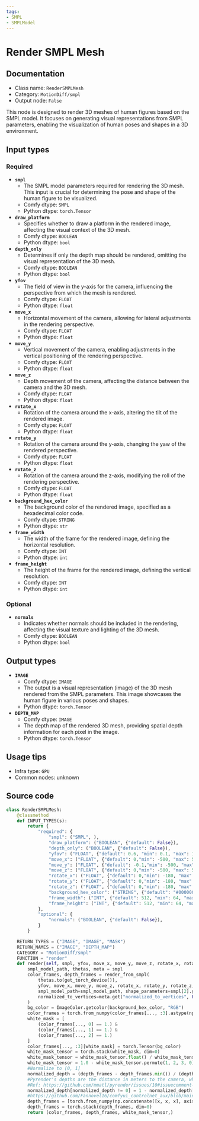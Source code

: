 ```yaml
---
tags:
- SMPL
- SMPLModel
---
```


# Render SMPL Mesh
## Documentation
- Class name: `RenderSMPLMesh`
- Category: `MotionDiff/smpl`
- Output node: `False`

This node is designed to render 3D meshes of human figures based on the SMPL model. It focuses on generating visual representations from SMPL parameters, enabling the visualization of human poses and shapes in a 3D environment.
## Input types
### Required
- **`smpl`**
    - The SMPL model parameters required for rendering the 3D mesh. This input is crucial for determining the pose and shape of the human figure to be visualized.
    - Comfy dtype: `SMPL`
    - Python dtype: `torch.Tensor`
- **`draw_platform`**
    - Specifies whether to draw a platform in the rendered image, affecting the visual context of the 3D mesh.
    - Comfy dtype: `BOOLEAN`
    - Python dtype: `bool`
- **`depth_only`**
    - Determines if only the depth map should be rendered, omitting the visual representation of the 3D mesh.
    - Comfy dtype: `BOOLEAN`
    - Python dtype: `bool`
- **`yfov`**
    - The field of view in the y-axis for the camera, influencing the perspective from which the mesh is rendered.
    - Comfy dtype: `FLOAT`
    - Python dtype: `float`
- **`move_x`**
    - Horizontal movement of the camera, allowing for lateral adjustments in the rendering perspective.
    - Comfy dtype: `FLOAT`
    - Python dtype: `float`
- **`move_y`**
    - Vertical movement of the camera, enabling adjustments in the vertical positioning of the rendering perspective.
    - Comfy dtype: `FLOAT`
    - Python dtype: `float`
- **`move_z`**
    - Depth movement of the camera, affecting the distance between the camera and the 3D mesh.
    - Comfy dtype: `FLOAT`
    - Python dtype: `float`
- **`rotate_x`**
    - Rotation of the camera around the x-axis, altering the tilt of the rendered image.
    - Comfy dtype: `FLOAT`
    - Python dtype: `float`
- **`rotate_y`**
    - Rotation of the camera around the y-axis, changing the yaw of the rendered perspective.
    - Comfy dtype: `FLOAT`
    - Python dtype: `float`
- **`rotate_z`**
    - Rotation of the camera around the z-axis, modifying the roll of the rendering perspective.
    - Comfy dtype: `FLOAT`
    - Python dtype: `float`
- **`background_hex_color`**
    - The background color of the rendered image, specified as a hexadecimal color code.
    - Comfy dtype: `STRING`
    - Python dtype: `str`
- **`frame_width`**
    - The width of the frame for the rendered image, defining the horizontal resolution.
    - Comfy dtype: `INT`
    - Python dtype: `int`
- **`frame_height`**
    - The height of the frame for the rendered image, defining the vertical resolution.
    - Comfy dtype: `INT`
    - Python dtype: `int`
### Optional
- **`normals`**
    - Indicates whether normals should be included in the rendering, affecting the visual texture and lighting of the 3D mesh.
    - Comfy dtype: `BOOLEAN`
    - Python dtype: `bool`
## Output types
- **`IMAGE`**
    - Comfy dtype: `IMAGE`
    - The output is a visual representation (image) of the 3D mesh rendered from the SMPL parameters. This image showcases the human figure in various poses and shapes.
    - Python dtype: `torch.Tensor`
- **`DEPTH_MAP`**
    - Comfy dtype: `IMAGE`
    - The depth map of the rendered 3D mesh, providing spatial depth information for each pixel in the image.
    - Python dtype: `torch.Tensor`
## Usage tips
- Infra type: `GPU`
- Common nodes: unknown


## Source code
```python
class RenderSMPLMesh:
    @classmethod
    def INPUT_TYPES(s):
        return {
            "required": {
                "smpl": ("SMPL", ),
                "draw_platform": ("BOOLEAN", {"default": False}),
                "depth_only": ("BOOLEAN", {"default": False}),
                "yfov": ("FLOAT", {"default": 0.6, "min": 0.1, "max": 10, "step": 0.01}),
                "move_x": ("FLOAT", {"default": 0,"min": -500, "max": 500, "step": 0.01}),
                "move_y": ("FLOAT", {"default": -0.1,"min": -500, "max": 500, "step": 0.01}),
                "move_z": ("FLOAT", {"default": 0,"min": -500, "max": 500, "step": 0.01}),
                "rotate_x": ("FLOAT", {"default": 0,"min": -180, "max": 180, "step": 0.1}),
                "rotate_y": ("FLOAT", {"default": 0,"min": -180, "max": 180, "step": 0.1}),
                "rotate_z": ("FLOAT", {"default": 0,"min": -180, "max": 180, "step": 0.1}),
                "background_hex_color": ("STRING", {"default": "#000000", "mutiline": False}),
                "frame_width": ("INT", {"default": 512, "min": 64, "max": 4096, "step": 8}),
                "frame_height": ("INT", {"default": 512, "min": 64, "max": 4096, "step": 8}),
            },
            "optional": {
                "normals": ("BOOLEAN", {"default": False}),
            }
        }

    RETURN_TYPES = ("IMAGE", "IMAGE", "MASK")
    RETURN_NAMES = ("IMAGE", "DEPTH_MAP")
    CATEGORY = "MotionDiff/smpl"
    FUNCTION = "render"
    def render(self, smpl, yfov, move_x, move_y, move_z, rotate_x, rotate_y, rotate_z, frame_width, frame_height, draw_platform, depth_only, background_hex_color, normals=False):
        smpl_model_path, thetas, meta = smpl
        color_frames, depth_frames = render_from_smpl(
            thetas.to(get_torch_device()),
            yfov, move_x, move_y, move_z, rotate_x, rotate_y, rotate_z, frame_width, frame_height, draw_platform,depth_only, normals,
            smpl_model_path=smpl_model_path, shape_parameters=smpl[2].get("shape_parameters", None),
            normalized_to_vertices=meta.get("normalized_to_vertices", False)
        )
        bg_color = ImageColor.getcolor(background_hex_color, "RGB")
        color_frames = torch.from_numpy(color_frames[..., :3].astype(np.float32) / 255.)
        white_mask = [
            (color_frames[..., 0] == 1.) & 
            (color_frames[..., 1] == 1.) & 
            (color_frames[..., 2] == 1.)
        ]
        color_frames[..., :3][white_mask] = torch.Tensor(bg_color)
        white_mask_tensor = torch.stack(white_mask, dim=0)
        white_mask_tensor = white_mask_tensor.float() / white_mask_tensor.max()
        white_mask_tensor = 1.0 - white_mask_tensor.permute(1, 2, 3, 0).squeeze(dim=-1)
        #Normalize to [0, 1]
        normalized_depth = (depth_frames - depth_frames.min()) / (depth_frames.max() - depth_frames.min())
        #Pyrender's depths are the distance in meters to the camera, which is the inverse of depths in normal context
        #Ref: https://github.com/mmatl/pyrender/issues/10#issuecomment-468995891
        normalized_depth[normalized_depth != 0] = 1 - normalized_depth[normalized_depth != 0]
        #https://github.com/Fannovel16/comfyui_controlnet_aux/blob/main/src/controlnet_aux/util.py#L24
        depth_frames = [torch.from_numpy(np.concatenate([x, x, x], axis=2)) for x in normalized_depth[..., None]]
        depth_frames = torch.stack(depth_frames, dim=0)
        return (color_frames, depth_frames, white_mask_tensor,)

```
